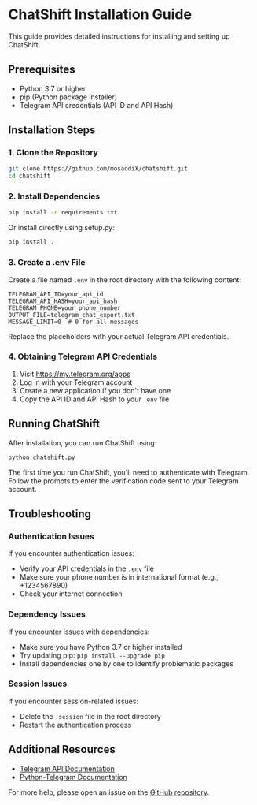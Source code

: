 # ChatShift Installation Guide

This guide provides detailed instructions for installing and setting up ChatShift.

## Prerequisites

- Python 3.7 or higher
- pip (Python package installer)
- Telegram API credentials (API ID and API Hash)

## Installation Steps

### 1. Clone the Repository

```bash
git clone https://github.com/mosaddiX/chatshift.git
cd chatshift
```

### 2. Install Dependencies

```bash
pip install -r requirements.txt
```

Or install directly using setup.py:

```bash
pip install .
```

### 3. Create a .env File

Create a file named `.env` in the root directory with the following content:

```
TELEGRAM_API_ID=your_api_id
TELEGRAM_API_HASH=your_api_hash
TELEGRAM_PHONE=your_phone_number
OUTPUT_FILE=telegram_chat_export.txt
MESSAGE_LIMIT=0  # 0 for all messages
```

Replace the placeholders with your actual Telegram API credentials.

### 4. Obtaining Telegram API Credentials

1. Visit https://my.telegram.org/apps
2. Log in with your Telegram account
3. Create a new application if you don't have one
4. Copy the API ID and API Hash to your `.env` file

## Running ChatShift

After installation, you can run ChatShift using:

```bash
python chatshift.py
```

The first time you run ChatShift, you'll need to authenticate with Telegram. Follow the prompts to enter the verification code sent to your Telegram account.

## Troubleshooting

### Authentication Issues

If you encounter authentication issues:
- Verify your API credentials in the `.env` file
- Make sure your phone number is in international format (e.g., +1234567890)
- Check your internet connection

### Dependency Issues

If you encounter issues with dependencies:
- Make sure you have Python 3.7 or higher installed
- Try updating pip: `pip install --upgrade pip`
- Install dependencies one by one to identify problematic packages

### Session Issues

If you encounter session-related issues:
- Delete the `.session` file in the root directory
- Restart the authentication process

## Additional Resources

- [Telegram API Documentation](https://core.telegram.org/api)
- [Python-Telegram Documentation](https://docs.telethon.dev/en/stable/)

For more help, please open an issue on the [GitHub repository](https://github.com/mosaddiX/chatshift).
